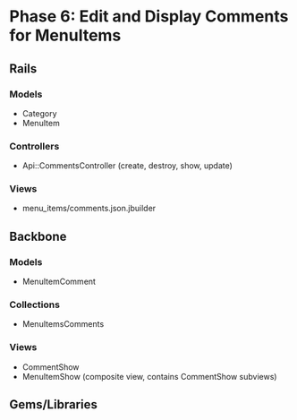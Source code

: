 # Phase 6: Edit and Display Comments for MenuItems
## Rails
### Models
* Category
* MenuItem

### Controllers
* Api::CommentsController (create, destroy, show, update)

### Views
* menu_items/comments.json.jbuilder

## Backbone
### Models
* MenuItemComment

### Collections
* MenuItemsComments

### Views
* CommentShow
* MenuItemShow (composite view, contains CommentShow subviews)

## Gems/Libraries
